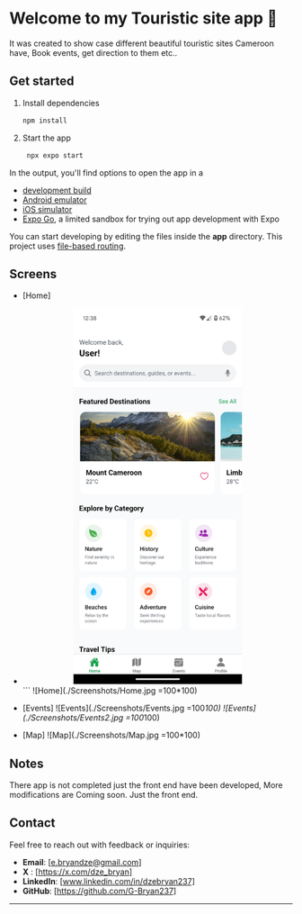 # Welcome to my Touristic site app 👋
 
 It was created to show case different beautiful touristic sites Cameroon have, Book events, get direction to them etc..

## Get started

1. Install dependencies

   ```bash
   npm install
   ```

2. Start the app

   ```bash
    npx expo start
   ```

In the output, you'll find options to open the app in a

- [development build](https://docs.expo.dev/develop/development-builds/introduction/)
- [Android emulator](https://docs.expo.dev/workflow/android-studio-emulator/)
- [iOS simulator](https://docs.expo.dev/workflow/ios-simulator/)
- [Expo Go](https://expo.dev/go), a limited sandbox for trying out app development with Expo

You can start developing by editing the files inside the **app** directory. This project uses [file-based routing](https://docs.expo.dev/router/introduction).

## Screens
- [Home]
- <div align="center"> <img src="Screenshots/Home.jpg" width="300" /> </div> ```
   ![Home](./Screenshots/Home.jpg =100*100)

- [Events] 
   ![Events](./Screenshots/Events.jpg =100*100)
   ![Events](./Screenshots/Events2.jpg =100*100)

- [Map] 
   ![Map](./Screenshots/Map.jpg =100*100)

## Notes
   There app is not completed just the front end have been developed, More modifications are Coming soon.
   Just the front end.


## Contact

Feel free to reach out with feedback or inquiries:

- **Email**: [e.bryandze@gmail.com]
- **X** : [https://x.com/dze_bryan]
- **LinkedIn**: [www.linkedin.com/in/dzebryan237]
- **GitHub**: [https://github.com/G-Bryan237]

---
